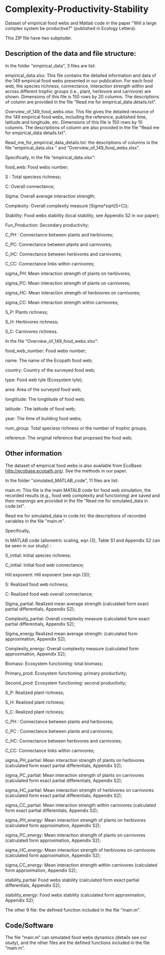 # Complexity-Productivity-Stability
Dataset of empirical food webs and Matlab code in the paper "Will a large complex system be productive?" (published in Ecology Letters).

This ZIP file have two subploder. 

## Description of the data and file structure: 

In the folder "empirical_data", 3 files are list:

empirical_data.xlsx: This file contains the detailed information and data of the 149 empirical food webs presented in our publication. For each food web, the species richness, connectance, interaction strength within and across different trophic groups (i.e., plant, herbivore and carnivore) are shown. Dimensions of this file is 150 rows by 20 columns. The descriptions of column are provided in the file "Read me for empirical_data details.txt".

Overview_of_149_food_webs.xlsx: This file gives the detailed resource of the 149 empirical food webs, including the reference, published time, latitude and longitude, etc. Dimensions of this file is 150 rows by 10 columns. The descriptions of column are also provided in the file "Read me for empirical_data details.txt".

Read_me_for_empirical_data_details.txt: the descriptions of columns in the file "empirical_data.xlsx " and “Overview_of_149_food_webs.xlsx”.

Specifically, in the file “empirical_data.xlsx”: 

  food_web:	Food webs number;

  S	:	Total speciess richness; 

  C:		Overall connectance; 

  Sigma:		Overall average interaction strength;

  Complexity:	Overall complexity measure (Sigma*sqrt(S+C));


  Stability:		Food webs stability (local stability, see Appendix S2 in our paper);

  Fun_Production:	Secondary productivity;

  C_PH	:	Connectance between plants and herbivores;

  C_PC:		Connectance between plants and carnivores;

  C_HC:		Connectance between herbivores and carnivores;

  C_CC:		Connectance links within carnivores;

  sigma_PH:	Mean interaction strength of plants on herbivores;

  sigma_PC:	Mean interaction strength of plants on carnivores;

  sigma_HC:	Mean interaction strength of herbivores on carnivores;

  sigma_CC:	Mean interaction strength within carnivores;

  S_P:  		Plants richness;

  S_H:		Herbivores richness;

  S_C:	    	Carnivores richness.

In the file “Overview_of_149_food_webs.xlsx”:

  food_web_number:		Food webs number; 

  name:			The name of the Ecopath food web; 

  country:			Country of the surveyed food web;

  type:			Food web tyle (Ecosystem tyle);

  area:			Area of the surveyed food web; 

  longtitude:			The longtitude of food web;

  latitude	:		The latitude of food web;

  year:			The time of building food webs;

  num_group:		Total speciess richness or the number of trophic groups;

  reference:			The original reference that proposed the food web;

## Other information

The dataset of empirical food webs is also available from EcoBase: http://ecobase.ecopath.org/. See the methods in our paper. 

In the folder "simulated_MATLAB_code", 11 files are list:

main.m: This file is the main MATALB code for food web simulation, the recorded results (e.g., food web complexity and functioning) are saved and their meanings are provided in the file "Read me for simulated_data in code.txt".

Read me for simulated_data in code.txt: the descriptions of recorded variables in the file "main.m".

Specifically, 

In MATLAB code (allometric scaling, eqn (3), Table S1 and Appendix S2 can be seen in our study) :

  S_initial:		Initial species richness;

  C_initial:		Initial food web connectance;

  Hill.exponent:	Hill exponent (see eqn (3));

  S:	Realized food web richness;

  C:		Realized food web overall connectance;

  Sigma_partial:	Realized mean average strength (calculated form exact partial differentials, Appendix S2);

  Complexity_partial:	Overall complexity measure (calculated form exact partial differentials, Appendix S2);

  Sigma_energy	Realized mean average strength: (calculated form approximation, Appendix S2);

  Complexity_energy:	Overall complexity measure (calculated form approximation, Appendix S2);

  Biomass:		Ecosystem functioning: total biomass;

  Primary_prod:	Ecosystem functioning: primary productivity;

  Second_prod:	Ecosystem functioning: second productivity;

  S_P:		Realized plant richness;

  S_H:		Realized plant richness;

  S_C:		Realized plant richness;	

  C_PH	:	Connectance between plants and herbivores;

  C_PC	:	Connectance between plants and carnivores;

  C_HC:		Connectance between herbivores and carnivores;

  C_CC:		Connectance links within carnivores;

  sigma_PH_partial:	Mean interaction strength of plants on herbivores (calculated form exact partial differentials, Appendix S2);

  sigma_PC_partial:	Mean interaction strength of plants on carnivores (calculated form exact partial differentials, Appendix S2);

  sigma_HC_partial:	Mean interaction strength of herbivores on carnivores (calculated form exact partial differentials, Appendix S2);

  sigma_CC_partial:	Mean interaction strength within carnivores (calculated form exact partial differentials, Appendix S2);

  sigma_PH_energy:	Mean interaction strength of plants on herbivores (calculated form approximation, Appendix S2);

  sigma_PC_energy:	Mean interaction strength of plants on carnivores (calculated form approximation, Appendix S2);

  sigma_HC_energy:	Mean interaction strength of herbivores on carnivores (calculated form approximation, Appendix S2);

  sigma_CC_energy:	Mean interaction strength within carnivores (calculated form approximation, Appendix S2);

  stability_partial:	Food webs stability (calculated form exact partial differentials, Appendix S2);

  stability_energy:       Food webs stability (calculated form approximation, Appendix S2);

The other 9 file: the defined function included in the file "main.m".


## Code/Software
The file “main.m” can simulated food webs dynamics (details see our study), and the other files are the defined functions included in the file “main.m”. 

